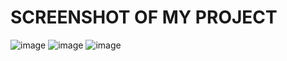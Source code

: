 # SCREENSHOT OF MY PROJECT

![image](https://user-images.githubusercontent.com/92904998/164873564-099ef32a-cc99-4dac-a348-55fc15cf0efd.png)
![image](https://user-images.githubusercontent.com/92904998/164873628-b81e432d-a945-424b-8134-7ba0af7e7fea.png)
![image](https://user-images.githubusercontent.com/92904998/164873642-ba8b377a-ec41-4cc2-b70b-f3813067d6aa.png)
